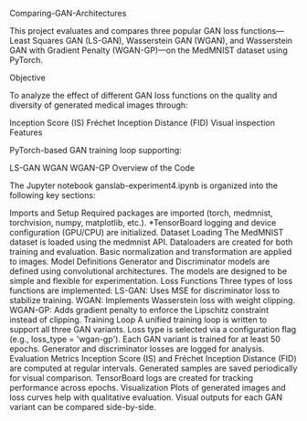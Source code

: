 Comparing-GAN-Architectures

This project evaluates and compares three popular GAN loss functions—Least Squares GAN (LS-GAN), Wasserstein GAN (WGAN), and Wasserstein GAN with Gradient Penalty (WGAN-GP)—on the MedMNIST dataset using PyTorch.

Objective

To analyze the effect of different GAN loss functions on the quality and diversity of generated medical images through:

Inception Score (IS)
Fréchet Inception Distance (FID)
Visual inspection
Features

PyTorch-based GAN training loop supporting:

LS-GAN
WGAN
WGAN-GP
Overview of the Code

The Jupyter notebook ganslab-experiment4.ipynb is organized into the following key sections:

Imports and Setup
Required packages are imported (torch, medmnist, torchvision, numpy, matplotlib, etc.). *TensorBoard logging and device configuration (GPU/CPU) are initialized.
Dataset Loading
The MedMNIST dataset is loaded using the medmnist API.
Dataloaders are created for both training and evaluation.
Basic normalization and transformation are applied to images.
Model Definitions
Generator and Discriminator models are defined using convolutional architectures.
The models are designed to be simple and flexible for experimentation.
Loss Functions Three types of loss functions are implemented:
LS-GAN: Uses MSE for discriminator loss to stabilize training.
WGAN: Implements Wasserstein loss with weight clipping.
WGAN-GP: Adds gradient penalty to enforce the Lipschitz constraint instead of clipping.
Training Loop
A unified training loop is written to support all three GAN variants.
Loss type is selected via a configuration flag (e.g., loss_type = 'wgan-gp').
Each GAN variant is trained for at least 50 epochs.
Generator and discriminator losses are logged for analysis.
Evaluation Metrics
Inception Score (IS) and Fréchet Inception Distance (FID) are computed at regular intervals.
Generated samples are saved periodically for visual comparison.
TensorBoard logs are created for tracking performance across epochs.
Visualization
Plots of generated images and loss curves help with qualitative evaluation.
Visual outputs for each GAN variant can be compared side-by-side.
